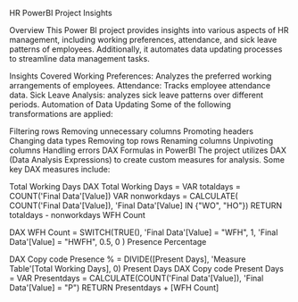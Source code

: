 HR PowerBI Project Insights

Overview
This Power BI project provides insights into various aspects of HR management, including working preferences, attendance, and sick leave patterns of employees. Additionally, it automates data updating processes to streamline data management tasks.

Insights Covered
Working Preferences: Analyzes the preferred working arrangements of employees.
Attendance: Tracks employee attendance data.
Sick Leave Analysis: analyzes sick leave patterns over different periods.
Automation of Data Updating
Some of the following transformations are applied:

Filtering rows
Removing unnecessary columns
Promoting headers
Changing data types
Removing top rows
Renaming columns
Unpivoting columns
Handling errors
DAX Formulas in PowerBI
The project utilizes DAX (Data Analysis Expressions) to create custom measures for analysis. Some key DAX measures include:

Total Working Days
DAX
Total Working Days = 
VAR totaldays = COUNT('Final Data'[Value])
VAR nonworkdays = CALCULATE( COUNT('Final Data'[Value]), 'Final Data'[Value] IN {"WO", "HO"})
RETURN totaldays - nonworkdays
WFH Count

DAX
WFH Count = 
SWITCH(TRUE(),
    'Final Data'[Value] = "WFH", 1,
    'Final Data'[Value] = "HWFH", 0.5,
    0
)
Presence Percentage

DAX
Copy code
Presence % = DIVIDE([Present Days], 'Measure Table'[Total Working Days], 0)
Present Days
DAX
Copy code
Present Days = 
VAR Presentdays = CALCULATE(COUNT('Final Data'[Value]), 'Final Data'[Value] = "P")
RETURN Presentdays + [WFH Count]
